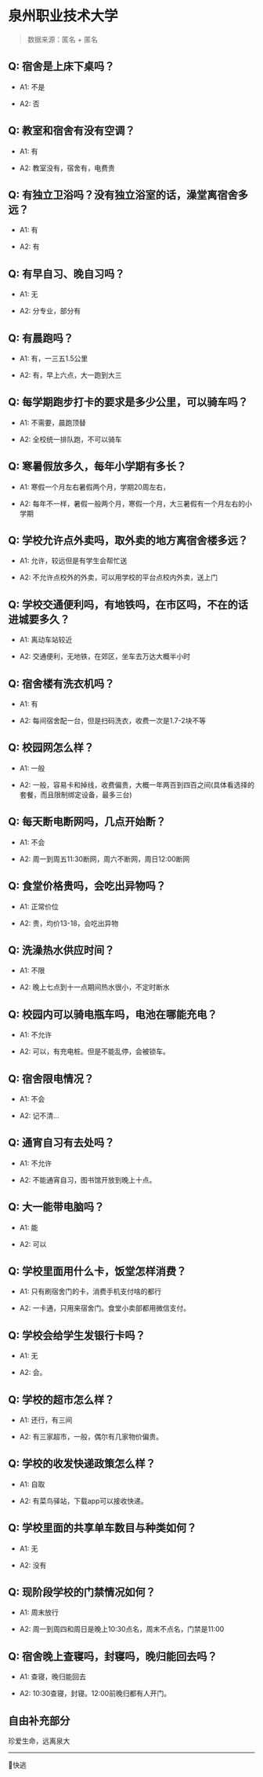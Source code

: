 # 泉州职业技术大学

> 数据来源：匿名 + 匿名

## Q: 宿舍是上床下桌吗？

- A1: 不是

- A2: 否

## Q: 教室和宿舍有没有空调？

- A1: 有

- A2: 教室没有，宿舍有，电费贵

## Q: 有独立卫浴吗？没有独立浴室的话，澡堂离宿舍多远？

- A1: 有

- A2: 有

## Q: 有早自习、晚自习吗？

- A1: 无

- A2: 分专业，部分有

## Q: 有晨跑吗？

- A1: 有，一三五1.5公里

- A2: 有，早上六点，大一跑到大三

## Q: 每学期跑步打卡的要求是多少公里，可以骑车吗？

- A1: 不需要，晨跑顶替

- A2: 全校统一排队跑，不可以骑车

## Q: 寒暑假放多久，每年小学期有多长？

- A1: 寒假一个月左右暑假两个月，学期20周左右，

- A2: 每年不一样，暑假一般两个月，寒假一个月，大三暑假有一个月左右的小学期

## Q: 学校允许点外卖吗，取外卖的地方离宿舍楼多远？

- A1: 允许，较远但是有学生会帮忙送

- A2: 不允许点校外的外卖，可以用学校的平台点校内外卖，送上门

## Q: 学校交通便利吗，有地铁吗，在市区吗，不在的话进城要多久？

- A1: 离动车站较近

- A2: 交通便利，无地铁，在郊区，坐车去万达大概半小时

## Q: 宿舍楼有洗衣机吗？

- A1: 有

- A2: 每间宿舍配一台，但是扫码洗衣，收费一次是1.7-2块不等

## Q: 校园网怎么样？

- A1: 一般

- A2: 一般，容易卡和掉线，收费偏贵，大概一年两百到四百之间(具体看选择的套餐，而且限制绑定设备，最多三台)

## Q: 每天断电断网吗，几点开始断？

- A1: 不会

- A2: 周一到周五11:30断网，周六不断网，周日12:00断网

## Q: 食堂价格贵吗，会吃出异物吗？

- A1: 正常价位

- A2: 贵，均价13-18，会吃出异物

## Q: 洗澡热水供应时间？

- A1: 不限

- A2: 晚上七点到十一点期间热水很小，不定时断水

## Q: 校园内可以骑电瓶车吗，电池在哪能充电？

- A1: 不允许

- A2: 可以，有充电桩。但是不能乱停，会被锁车。

## Q: 宿舍限电情况？

- A1: 不会

- A2: 记不清…

## Q: 通宵自习有去处吗？

- A1: 不允许

- A2: 不能通宵自习，图书馆开放到晚上十点。

## Q: 大一能带电脑吗？

- A1: 能

- A2: 可以

## Q: 学校里面用什么卡，饭堂怎样消费？

- A1: 只有刷宿舍门的卡，消费手机支付啥的都行

- A2: 一卡通，只用来宿舍门。食堂小卖部都用微信支付。

## Q: 学校会给学生发银行卡吗？

- A1: 无

- A2: 会。

## Q: 学校的超市怎么样？

- A1: 还行，有三间

- A2: 有三家超市，一般，偶尔有几家物价偏贵。

## Q: 学校的收发快递政策怎么样？

- A1: 自取

- A2: 有菜鸟驿站，下载app可以接收快递。

## Q: 学校里面的共享单车数目与种类如何？

- A1: 无

- A2: 没有

## Q: 现阶段学校的门禁情况如何？

- A1: 周末放行

- A2: 周一到周四和周日是晚上10:30点名，周末不点名，门禁是11:00

## Q: 宿舍晚上查寝吗，封寝吗，晚归能回去吗？

- A1: 查寝，晚归能回去

- A2: 10:30查寝，封寝。12:00前晚归都有人开门。

## 自由补充部分

珍爱生命，远离泉大

***

🤣快逃